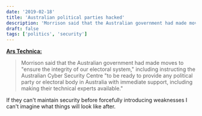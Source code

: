 ```yaml
---
date: '2019-02-18'
title: 'Australian political parties hacked'
description: 'Morrison said that the Australian government had made moves to "ensure the integrity of our electoral system," including instructing the Australian Cyber Security Centre "to be ready to provide any political party or electoral body in Australia with immediate support, including making their technical experts available."'
draft: false
tags: ['politics', 'security']
---
```


**[Ars Technica:](https://arstechnica.com/information-technology/2019/02/australian-political-parties-hacked-by-nation-state-attacker/)**

> Morrison said that the Australian government had made moves to "ensure the integrity of our electoral system," including instructing the Australian Cyber Security Centre "to be ready to provide any political party or electoral body in Australia with immediate support, including making their technical experts available."

If they can't maintain security before forcefully introducing weaknesses I can't imagine what things will look like after.<!-- excerpt -->
